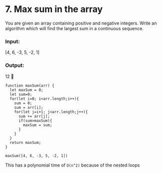 # 7. Max sum in the array

You are given an array containing positive and negative integers. Write an algorithm which will find the largest sum in a continuous sequence.

### Input: 
[4, 6, -3, 5, -2, 1] 

### Output: 
12 :thinking:

```
function maxSum(arr) {
  let maxSum = 0;
  let sum=0;
  for(let i=0; i<arr.length;i++){
    sum = 0;  
    sum = arr[i];
    for(let j=i+1; j<arr.length;j++){
      sum += arr[j];
      if(sum>maxSum){
        maxSum = sum;
      }
    }
  }
  return maxSum;
}

maxSum([4, 6, -3, 5, -2, 1])
```
 This has a polynomial time of `O(n^2)` because of the nested loops
